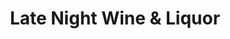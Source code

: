 ---
title: "Late Night Wine & Liquor"
url: /atlantic-city/late-night-wine-and-liquor/
shop: alcohol
---